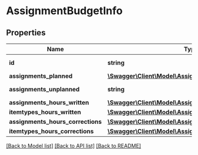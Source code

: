 # AssignmentBudgetInfo

## Properties

 Name                              | Type                                                                                          | Description | Notes                                          
-----------------------------------|-----------------------------------------------------------------------------------------------|-------------|------------------------------------------------
 **id**                            | **string**                                                                                    |             | [optional] [default to 'assignmentbudget:abc'] 
 **assignments_planned**           | [**\Swagger\Client\Model\AssignmentBudgetInfoFuturePast**](AssignmentBudgetInfoFuturePast.md) |             | [optional]                                     
 **assignments_unplanned**         | **string**                                                                                    |             | [optional] [default to 'PT28H45M']             
 **assignments_hours_written**     | [**\Swagger\Client\Model\AssignmentBudgetInfoFuturePast**](AssignmentBudgetInfoFuturePast.md) |             | [optional]                                     
 **itemtypes_hours_written**       | [**\Swagger\Client\Model\AssignmentBudgetInfoFuturePast**](AssignmentBudgetInfoFuturePast.md) |             | [optional]                                     
 **assignments_hours_corrections** | [**\Swagger\Client\Model\AssignmentBudgetInfoFuturePast**](AssignmentBudgetInfoFuturePast.md) |             | [optional]                                     
 **itemtypes_hours_corrections**   | [**\Swagger\Client\Model\AssignmentBudgetInfoFuturePast**](AssignmentBudgetInfoFuturePast.md) |             | [optional]                                     

[[Back to Model list]](../../README.md#documentation-for-models) [[Back to API list]](../../README.md#documentation-for-api-endpoints) [[Back to README]](../../README.md)


